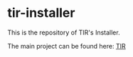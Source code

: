 # tir-installer

This is the repository of TIR's Installer.

The main project can be found here: [TIR](https://github.com/totvs/tir)